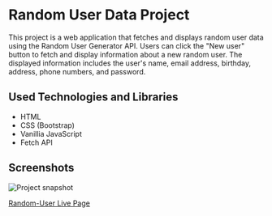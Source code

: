 
# Random User Data Project

This project is a web application that fetches and displays random user data using the Random User Generator API. Users can click the "New user" button to fetch and display information about a new random user. The displayed information includes the user's name, email address, birthday, address, phone numbers, and password.


## Used Technologies and Libraries

- HTML
- CSS (Bootstrap)
- Vanillia JavaScript
- Fetch API 

## Screenshots
![Project snapshot](./video.gif) 

[Random-User Live Page](https://sedadiriker.github.io/Clarusway-BootCamp-/JAVASCR%C4%B0PT/random-user-tw/)